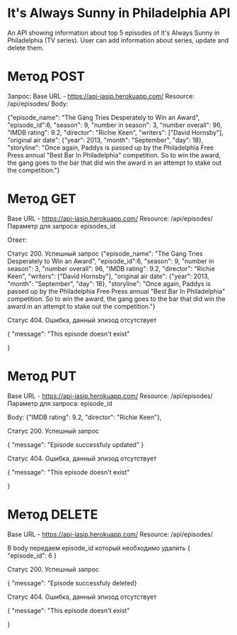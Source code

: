 # It's Always Sunny in Philadelphia API
An API showing information about top 5 episodes of It's Always Sunny in Philadelphia (TV series).
User can add information about series, update and delete them.

# Метод POST

Запрос:
Base URL - https://api-iasip.herokuapp.com/
Resource: /api/episodes/
Body:

{"episode_name": "The Gang Tries Desperately to Win an Award",
 "episode_id":6,
 "season": 9,
 "number in season": 3,
 "number overall": 96,
 "IMDB rating": 9.2,
 "director": "Richie Keen",
 "writers": ["David Hornsby"],
 "original air date": {"year": 2013, "month": "September", "day": 18},
 "storyline": "Once again, Paddys is passed up by the Philadelphia Free Press annual \"Best Bar In Philadelphia\" competition. So to win the award, the gang goes to the bar that did win the award in an attempt to stake out the competition."}
 

# Метод GET

Base URL - https://api-iasip.herokuapp.com/
Resource: /api/episodes/
Параметр для запроса: episodes_id

Ответ:

Статус 200. Успешный запрос
{"episode_name": "The Gang Tries Desperately to Win an Award",
 "episode_id":6,
 "season": 9,
 "number in season": 3,
 "number overall": 96,
 "IMDB rating": 9.2,
 "director": "Richie Keen",
 "writers": ["David Hornsby"],
 "original air date": {"year": 2013, "month": "September", "day": 18},
 "storyline": "Once again, Paddys is passed up by the Philadelphia Free Press annual \"Best Bar In Philadelphia\" competition. So to win the award, the gang goes to the bar that did win the award in an attempt to stake out the competition."}
 
Статус 404. Ошибка, данный эпизод отсутствует

{
    "message": "This episode doesn't exist"
	
}

# Метод PUT

Base URL - https://api-iasip.herokuapp.com/
Resource: /api/episodes/
Параметр для запроса: episode_id

Body:
{"IMDB rating": 9.2, "director": "Richie Keen"},

Статус 200. Успешный запрос

{
	"message": "Episode successfuly updated"
}

Статус 404. Ошибка, данный эпизод отсутствует

{
    "message": "This episode doesn't exist"
	
}


# Метод DELETE

Base URL - https://api-iasip.herokuapp.com/
Resource: /api/episodes/

В body передаем episode_id который необходимо удалить
{
	"episode_id": 6
}

Статус 200. Успешный запрос

{
	"message": "Episode successfuly deleted}

Статус 404. Ошибка, данный эпизод отсутствует

{
    "message": "This episode doesn't exist"
	
}

